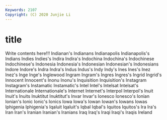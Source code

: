 ```yaml
---
Keywords: 2107
Copyright: (C) 2020 Junjie Li
---
```


# title

Write contents here!!!
Indianan's 
Indianans
Indianapolis 
Indianapolis's 
Indians 
Indies 
Indies's 
Indira 
Indira's 
Indochina 
Indochina's 
Indochinese
Indochinese's 
Indonesia 
Indonesia's 
Indonesian 
Indonesian's 
Indonesians 
Indore 
Indore's 
Indra 
Indra's
Indus 
Indus's 
Indy 
Indy's 
Ines 
Ines's 
Inez 
Inez's 
Inge 
Inge's
Inglewood 
Ingram 
Ingram's 
Ingres 
Ingres's 
Ingrid 
Ingrid's 
Innocent 
Innocent's 
Inonu
Inonu's 
Inquisition 
Inquisition's 
Instagram 
Instagram's 
Instamatic 
Instamatic's 
Intel 
Intel's 
Intelsat
Intelsat's 
Internationale 
Internationale's 
Internet 
Internet's 
Interpol 
Interpol's 
Inuit 
Inuit's 
Inuits
Inuktitut 
Inuktitut's 
Invar 
Invar's 
Ionesco 
Ionesco's 
Ionian 
Ionian's 
Ionic 
Ionic's
Ionics 
Iowa 
Iowa's 
Iowan 
Iowan's 
Iowans 
Iowas 
Iphigenia 
Iphigenia's 
Iqaluit
Iqaluit's 
Iqbal 
Iqbal's 
Iquitos 
Iquitos's 
Ira 
Ira's 
Iran 
Iran's 
Iranian
Iranian's 
Iranians 
Iraq 
Iraq's 
Iraqi 
Iraqi's 
Iraqis 
Ireland 
